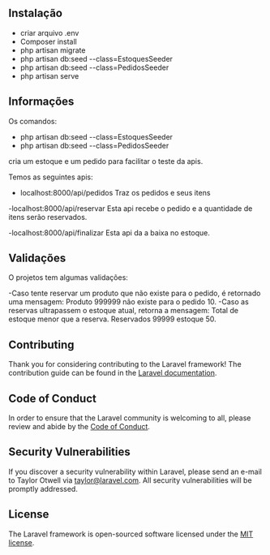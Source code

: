 ## Instalação

- criar arquivo .env
- Composer install
- php artisan migrate
- php artisan db:seed --class=EstoquesSeeder
- php artisan db:seed --class=PedidosSeeder
- php artisan serve

## Informações
Os comandos:

- php artisan db:seed --class=EstoquesSeeder
- php artisan db:seed --class=PedidosSeeder

cria um estoque e um pedido para facilitar o teste da apis.

Temos as seguintes apis: 
- localhost:8000/api/pedidos
Traz os pedidos e seus itens

-localhost:8000/api/reservar
Esta api recebe o pedido e a quantidade de itens serão reservados.

-localhost:8000/api/finalizar
Esta api da a baixa no estoque.


## Validações

O projetos tem algumas validações:

-Caso tente reservar um produto que não existe para o pedido, é retornado uma mensagem: Produto 999999 não existe para o pedido 10.
-Caso as reservas ultrapassem o estoque atual, retorna a mensagem: Total de estoque menor que a reserva. Reservados 99999 estoque 50.

## Contributing

Thank you for considering contributing to the Laravel framework! The contribution guide can be found in the [Laravel documentation](https://laravel.com/docs/contributions).

## Code of Conduct

In order to ensure that the Laravel community is welcoming to all, please review and abide by the [Code of Conduct](https://laravel.com/docs/contributions#code-of-conduct).

## Security Vulnerabilities

If you discover a security vulnerability within Laravel, please send an e-mail to Taylor Otwell via [taylor@laravel.com](mailto:taylor@laravel.com). All security vulnerabilities will be promptly addressed.

## License

The Laravel framework is open-sourced software licensed under the [MIT license](https://opensource.org/licenses/MIT).
